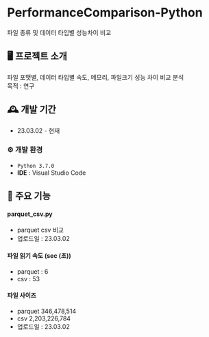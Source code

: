 # PerformanceComparison-Python
파일 종류 및 데이터 타입별 성능차이 비교

## 🖥️ 프로젝트 소개
파일 포맷별, 데이터 타입별 속도, 메모리, 파일크기 성능 차이 비교 분석
<br>
목적 : 연구

## 🕰️ 개발 기간
* 23.03.02 - 현재

### ⚙️ 개발 환경
- `Python 3.7.0`
- **IDE** : Visual Studio Code

## 📌 주요 기능
#### parquet_csv.py
- parquet csv 비교
- 업로드일 : 23.03.02

#### 파일 읽기 속도 (sec (초))
- parquet : 6
- csv : 53

#### 파일 사이즈
- parquet 346,478,514
- csv   2,203,226,784
- 업로드일 : 23.03.02
